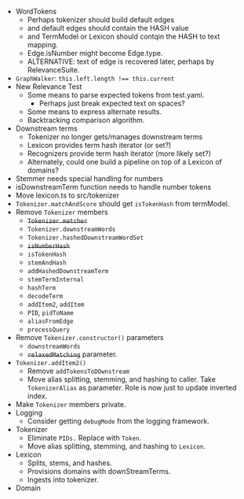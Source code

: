 
* WordTokens
    * Perhaps tokenizer should build default edges
    * and default edges should contain the HASH value
    * and TermModel or Lexicon should contqin the HASH to text mapping.
    * Edge.isNumber might become Edge.type.
    * ALTERNATIVE: text of edge is recovered later, perhaps by RelevanceSuite.
* `GraphWalker`: `this.left.length !== this.current`
* New Relevance Test
    * Some means to parse expected tokens from test.yaml.
        * Perhaps just break expected text on spaces? 
    * Some means to express alternate results.
    * Backtracking comparison algorithm.
* Downstream terms
    * Tokenizer no longer gets/manages downstream terms
    * Lexicon provides term hash iterator (or set?)
    * Recognizers provide term hash iterator (more likely set?)
    * Alternately, could one build a pipeline on top of a Lexicon of domains?
* Stemmer needs special handling for numbers
* isDownstreamTerm function needs to handle number tokens
* Move lexicon.ts to src/tokenizer
* `Tokenizer.matchAndScore` should get `isTokenHash` from termModel.
* Remove `Tokenizer` members
    * ~~`Tokenizer.matcher`~~
    * `Tokenizer.downstreamWords`
    * `Tokenizer.hashedDownstreamWordSet`
    * ~~`isNumberHash`~~
    * `isTokenHash`
    * `stemAndHash`
    * `addHashedDownstreamTerm`
    * `stemTermInternal`
    * `hashTerm`
    * `decodeTerm`
    * `addItem2`, `addItem`
    * `PID`, `pidToName`
    * `aliasFromEdge`
    * `processQuery`
* Remove `Tokenizer.constructor()` parameters
    * `downstreamWords`
    * ~~`relaxedMatching`~~ parameter.
* `Tokenizer.addItem2()`
    * Remove `addTokensToDOwnstream`
    * Move alias splitting, stemming, and hashing to caller. Take `TokenizerAlias` as parameter. Role is now just to update inverted index.
* Make `Tokenizer` members private.
* Logging
    * Consider getting `debugMode` from the logging framework.
* Tokenizer
    * Eliminate `PIDs.` Replace with `Token`.
    * Move alias splitting, stemming, and hashing to `Lexicon`.
* Lexicon
    * Splits, stems, and hashes.
    * Provisions domains with downStreamTerms.
    * Ingests into tokenizer.
* Domain
